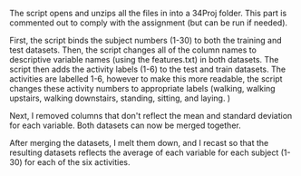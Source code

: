 The script opens and unzips all the files in into a 34Proj folder. This part is commented out to comply with the assignment (but can be run if needed).

First, the script binds the subject numbers (1-30) to both the training and test datasets.
Then, the script changes all of the column names to descriptive variable names (using the features.txt) in both datasets.
The script then adds the activity labels (1-6) to the test and train datasets. The activities are labelled 1-6, however to make this more readable, the script changes these activity numbers to appropriate labels (walking, walking upstairs, walking downstairs, standing, sitting, and laying. )

Next, I removed columns that don't reflect the mean and standard deviation for each variable.
Both datasets can now be merged together. 

After merging the datasets, I melt them down, and I recast so that the resulting datasets reflects the average of each variable for each subject (1-30) for each of the six activities. 


